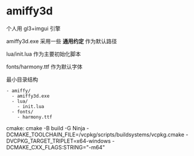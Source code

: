 # amiffy3d

个人用 gl3+imgui 引擎

amiffy3d.exe 采用一些 **通用约定** 作为默认路径

lua/init.lua 作为主要初始化脚本

fonts/harmony.ttf 作为默认字体

最小目录结构

```
- amiffy/
  - amiffy3d.exe
  - lua/
    - init.lua
  - fonts/
    - harmony.ttf
```

cmake:
 cmake -B build -G Ninja -DCMAKE_TOOLCHAIN_FILE=<vcpkg root>/vcpkg/scripts/buildsystems/vcpkg.cmake -DVCPKG_TARGET_TRIPLET=x64-windows -DCMAKE_CXX_FLAGS:STRING="-m64"
